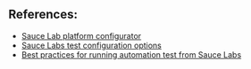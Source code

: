 ## References: 

* [Sauce Lab platform configurator](https://wiki.saucelabs.com/display/DOCS/Platform+Configurator#/)
* [Sauce Labs test configuration options](https://wiki.saucelabs.com/display/DOCS/Test+Configuration+Options)
* [Best practices for running automation test from Sauce Labs](https://wiki.saucelabs.com/display/DOCS/Best+Practices+for+Running+Tests)